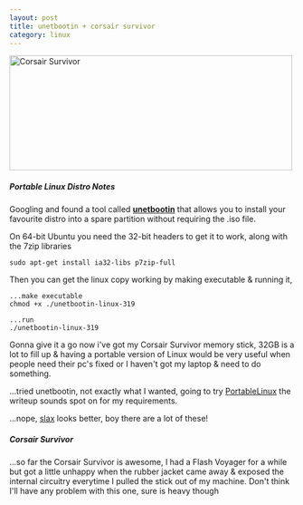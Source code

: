 ```yaml
---
layout: post
title: unetbootin + corsair survivor
category: linux
---
```


<a href="http://www.flickr.com/photos/indieflickr/3463481869/" title="Corsair Survivor by John Griffiths, on Flickr"><img src="http://farm4.static.flickr.com/3602/3463481869_fab2b04f21.jpg" width="500" height="203" alt="Corsair Survivor" /></a>

##### Portable Linux Distro Notes

Googling and found a tool called **[unetbootin](http://unetbootin.sourceforge.net/)** that allows you to install your favourite distro into a spare partition without requiring the .iso file.

On 64-bit Ubuntu you need the 32-bit headers to get it to work, along with the 7zip libraries

    sudo apt-get install ia32-libs p7zip-full

Then you can get the linux copy working by making executable & running it,

    ...make executable
    chmod +x ./unetbootin-linux-319
    
    ...run
    ./unetbootin-linux-319

Gonna give it a go now i've got my Corsair Survivor memory stick, 32GB is a lot to fill up & having a portable version of Linux would be very useful when people need their pc's fixed or I haven't got my laptop & need to do something.

...tried unetbootin, not exactly what I wanted, going to try [PortableLinux](http://rudd-o.com/new-projects/portablelinux) the writeup sounds spot on for my requirements.

...nope, [slax](http://www.slax.org/) looks better, boy there are a lot of these!

##### Corsair Survivor

...so far the Corsair Survivor is awesome, I had a Flash Voyager for a while but got a little unhappy when the rubber jacket came away & exposed the internal circuitry everytime I pulled the stick out of my machine.  Don't think I'll have any problem with this one, sure is heavy though
